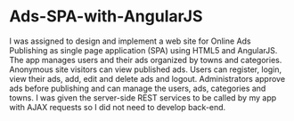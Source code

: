 Ads-SPA-with-AngularJS
======================

I was assigned to design and implement a web site for Online Ads Publishing as single page application (SPA) using HTML5 and AngularJS. The app manages users and their ads organized by towns and categories. Anonymous site visitors can view published ads. Users can register, login, view their ads, add, edit and delete ads and logout. Administrators approve ads before publishing and can manage the users, ads, categories and towns. I was given the server-side REST services to be called by my app with AJAX requests so I did not need to develop back-end.
